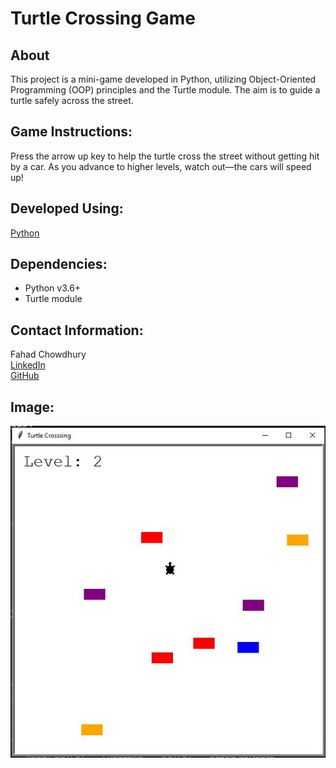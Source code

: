 # **Turtle Crossing Game**

## About
This project is a mini-game developed in Python, utilizing Object-Oriented Programming (OOP) principles and the Turtle module. The aim is to guide a turtle safely across the street.

## Game Instructions:
Press the arrow up key to help the turtle cross the street without getting hit by a car. As you advance to higher levels, watch out—the cars will speed up!


## Developed Using:
[Python](https://www.python.org/)

## Dependencies:
- Python v3.6+
- Turtle module



## Contact Information:
Fahad Chowdhury\
[LinkedIn](https://www.linkedin.com/in/fahad-chowdhury-fi)\
[GitHub](https://github.com/Fahad-Chowdhury)

## Image:
![Image Link](https://github.com/Fahad-Chowdhury/turtle-crossing/blob/main/turtle_crossing.JPG)
